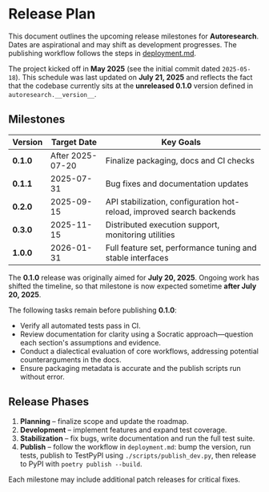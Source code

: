 # Release Plan

This document outlines the upcoming release milestones for **Autoresearch**. Dates are aspirational and may shift as development progresses. The publishing workflow follows the steps in [deployment.md](deployment.md).

The project kicked off in **May 2025** (see the initial commit dated `2025-05-18`).
This schedule was last updated on **July 21, 2025** and reflects the fact that
the codebase currently sits at the **unreleased 0.1.0** version defined in
`autoresearch.__version__`.

## Milestones

| Version | Target Date | Key Goals |
| ------- | ----------- | --------- |
| **0.1.0** | After 2025-07-20 | Finalize packaging, docs and CI checks |
| **0.1.1** | 2025-07-31 | Bug fixes and documentation updates |
| **0.2.0** | 2025-09-15 | API stabilization, configuration hot-reload, improved search backends |
| **0.3.0** | 2025-11-15 | Distributed execution support, monitoring utilities |
| **1.0.0** | 2026-01-31 | Full feature set, performance tuning and stable interfaces |

The **0.1.0** release was originally aimed for **July 20, 2025**. Ongoing work has
shifted the timeline, so that milestone is now expected sometime **after
July 20, 2025**.

The following tasks remain before publishing **0.1.0**:

- Verify all automated tests pass in CI.
- Review documentation for clarity using a Socratic approach—question each section's assumptions and evidence.
- Conduct a dialectical evaluation of core workflows, addressing potential counterarguments in the docs.
- Ensure packaging metadata is accurate and the publish scripts run without error.

## Release Phases

1. **Planning** – finalize scope and update the roadmap.
2. **Development** – implement features and expand test coverage.
3. **Stabilization** – fix bugs, write documentation and run the full test suite.
4. **Publish** – follow the workflow in `deployment.md`: bump the version, run tests, publish to TestPyPI using `./scripts/publish_dev.py`, then release to PyPI with `poetry publish --build`.

Each milestone may include additional patch releases for critical fixes.
